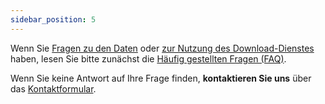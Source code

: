 ```yaml
---
sidebar_position: 5
---
```


Wenn Sie [Fragen zu den Daten](/a-data-groundbased) oder [zur Nutzung des Download-Dienstes](/general/download) haben, lesen Sie bitte zunächst die [Häufig gestellten Fragen (FAQ)](/general/faq).

Wenn Sie keine Antwort auf Ihre Frage finden, **kontaktieren Sie uns** über das [Kontaktformular](https://www.meteoschweiz.admin.ch/ueber-uns/kontakt/kontaktformular.html).
